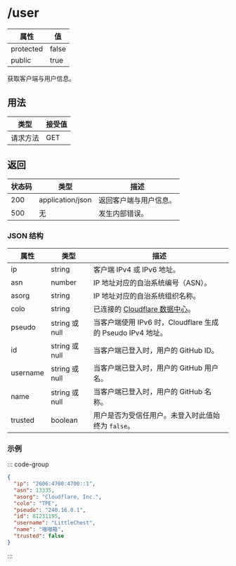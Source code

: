 # /user

| 属性      | 值    |
| --------- | ----- |
| protected | false |
| public    | true  |

获取客户端与用户信息。

## 用法

| 类型     | 接受值 |
| -------- | ------ |
| 请求方法 | GET    |

## 返回

| 状态码 | 类型             | 描述                   |
| ------ | ---------------- | ---------------------- |
| 200    | application/json | 返回客户端与用户信息。 |
| 500    | 无               | 发生内部错误。         |

### JSON 结构

| 属性     | 类型           | 描述                                                                |
| -------- | -------------- | ------------------------------------------------------------------- |
| ip       | string         | 客户端 IPv4 或 IPv6 地址。                                          |
| asn      | number         | IP 地址对应的自治系统编号（ASN）。                                  |
| asorg    | string         | IP 地址对应的自治系统组织名称。                                     |
| colo     | string         | 已连接的 [Cloudflare 数据中心](https://www.cloudflarestatus.com/)。 |
| pseudo   | string 或 null | 当客户端使用 IPv6 时，Cloudflare 生成的 Pseudo IPv4 地址。          |
| id       | string 或 null | 当客户端已登入时，用户的 GitHub ID。                                |
| username | string 或 null | 当客户端已登入时，用户的 GitHub 用户名。                            |
| name     | string 或 null | 当客户端已登入时，用户的 GitHub 名称。                              |
| trusted  | boolean        | 用户是否为受信任用户。未登入时此值始终为 `false`。                  |

### 示例

::: code-group

```json [200]
{
  "ip": "2606:4700:4700::1",
  "asn": 13335,
  "asorg": "Cloudflare, Inc.",
  "colo": "TPE",
  "pseudo": "240.16.0.1",
  "id": 81231195,
  "username": "LittleChest",
  "name": "喵喵箱",
  "trusted": false
}
```

:::
